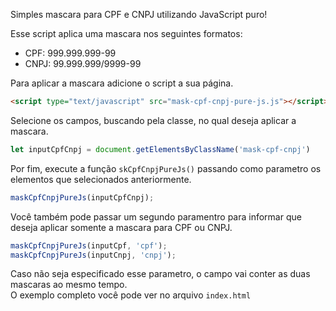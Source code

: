 Simples mascara para CPF e CNPJ utilizando JavaScript puro!  

Esse script aplica uma mascara nos seguintes formatos:
- CPF: 999.999.999-99
- CNPJ: 99.999.999/9999-99

Para aplicar a mascara adicione o script a sua página.
```html
<script type="text/javascript" src="mask-cpf-cnpj-pure-js.js"></script>
```

Selecione os campos, buscando pela classe, no qual deseja aplicar a mascara.
```js
let inputCpfCnpj = document.getElementsByClassName('mask-cpf-cnpj')
```

Por fim, execute a função ```skCpfCnpjPureJs()``` passando como parametro os elementos que selecionados anteriormente.
```js
maskCpfCnpjPureJs(inputCpfCnpj);
```

Você também pode passar um segundo paramentro para informar que deseja aplicar somente a mascara para CPF ou CNPJ.
```js
maskCpfCnpjPureJs(inputCpf, 'cpf');
maskCpfCnpjPureJs(inputCnpj, 'cnpj');
```

Caso não seja especificado esse parametro, o campo vai conter as duas mascaras ao mesmo tempo.  
O exemplo completo você pode ver no arquivo ```index.html```
